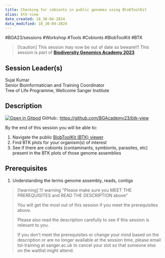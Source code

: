 ```yaml
---
title: Checking for cobionts in public genomes using BlobToolKit
alias: btk-view
date_created: 18_30-04-2024
data_modified: 18_30-04-2024
---
```

#BGA23/sessions #Workshop #Tools #Cobionts #BlobToolKit #BTK

> [!caution] This session may now be out of date so beware!!!
> This session is part of [**Biodiversity Genomics Academy 2023**](https://BGA23.org)

## Session Leader(s)

Sujai Kumar  
Senior Bioinformatician and Training Coordinator  
Tree of Life Programme, Wellcome Sanger Institute

## Description
[![Open in Gitpod](https://gitpod.io/button/open-in-gitpod.svg)](https://gitpod.io/#https://github.com/BGAcademy23/btk-view)
GitHub:: https://github.com/BGAcademy23/btk-view

By the end of this session you will be able to:

1. Navigate the public [BlobToolKit (BTK) viewer](https://blobtoolkit.genomehubs.org/view)
2. Find BTK plots for your organism(s) of interest
3. See if there are cobionts (contaminants, symbionts, parasites, etc) present in the BTK plots of those genome assemblies

## Prerequisites

1. Understanding the terms genome assembly, reads, contigs

> [!warning] !!! warning "Please make sure you MEET THE PREREQUISITES and READ THE DESCRIPTION above"
> 
> You will get the most out of this session if you meet the prerequisites above.
> 
> Please also read the description carefully to see if this session is relevant to you.
> 
> If you don't meet the prerequisites or change your mind based on the description or are no longer available at the session time, please email tol-training at sanger.ac.uk to cancel your slot so that someone else on the waitlist might attend.
